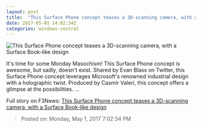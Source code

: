 ```yaml
---
layout: post
title:  "This Surface Phone concept teases a 3D-scanning camera, with a Surface Book-like design"
date: 2017-05-01 14:02:34Z
categories: windows-central
---
```


![This Surface Phone concept teases a 3D-scanning camera, with a Surface Book-like design](https://www.windowscentral.com/sites/wpcentral.com/files/styles/larger/public/field/image/2017/05/surface-phone-concept-valeri-4.jpg?itok=ANnT47Xk)

It's time for some Monday Masochism! This Surface Phone concept is awesome, but sadly, doesn't exist. Shared by Evan Blass on Twitter, this Surface Phone concept leverages Microsoft's renowned industrial design with a holographic twist. Produced by Casmir Valeri, this concept offers a glimpse at the possibilities. ...


Full story on F3News: [This Surface Phone concept teases a 3D-scanning camera, with a Surface Book-like design](http://www.f3nws.com/n/AHbMDJ)

> Posted on: Monday, May 1, 2017 7:02:34 PM
